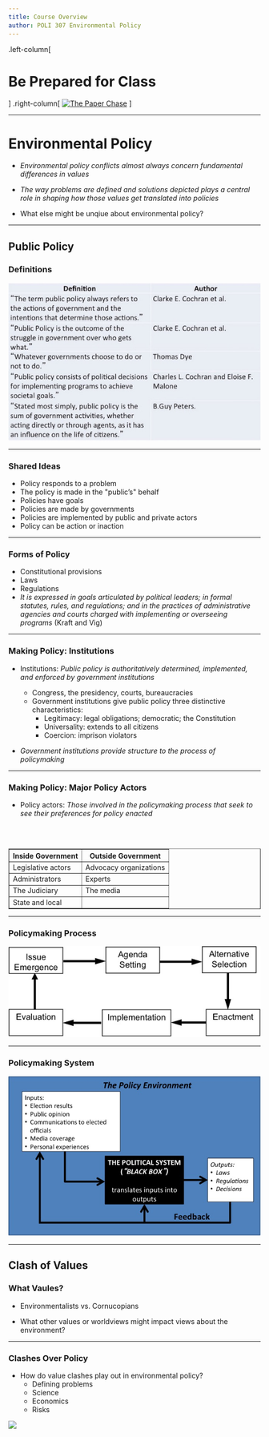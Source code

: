 ```yaml
---
title: Course Overview 
author: POLI 307 Environmental Policy
---
```


.left-column[
# Be Prepared for Class
]
.right-column[
[![_The Paper Chase_ ](http://img.youtube.com/vi/qx22TyCge7w/0.jpg)](http://www.youtube.com/watch?v=qx22TyCge7w)
]

---

# Environmental Policy
<!-- layzer pg 1 -->

* _Environmental policy conflicts almost always concern fundamental differences in values_

* _The way problems are defined and solutions depicted plays a central role in shaping how those values get translated into policies_

* What else might be unqiue about environmental policy? 

---

## Public Policy

### Definitions 

![From _Introduction to the Policy Process_ (Birkland)](policy_defs.jpg)

---

### Shared Ideas 

* Policy responds to a problem 
* The policy is made in the "public’s" behalf
* Policies have goals 
* Policies are made by governments
* Policies are implemented by public and private actors
* Policy can be action or inaction

---

### Forms of Policy

* Constitutional provisions
* Laws 
* Regulations
* _It is expressed in goals articulated by political leaders; in
  formal statutes, rules, and regulations; and in the practices of
  administrative agencies and courts charged with implementing or
  overseeing programs_ (Kraft and Vig)

---

### Making Policy: Institutions 

* Institutions: _Public policy is authoritatively determined, implemented, and
    enforced by government institutions_
    * Congress, the presidency, courts, bureaucracies
    * Government institutions give public policy three distinctive
    characteristics:
        * Legitimacy: legal obligations; democratic; the Constitution
        * Universality: extends to all citizens 
        * Coercion: imprison violators 

* _Government institutions provide structure to the process of policymaking_ 

---

### Making Policy: Major Policy Actors 

* Policy actors: _Those involved in the policymaking process that
  seek to see their preferences for policy enacted_

<br> </br>

<center>
<body>
<table border="1">
<tr>
<th>Inside Government</th>
<th>Outside Government</th>
</tr>
<tr>
<td>Legislative actors</td>
<td>Advocacy organizations</td>
</tr>
<tr>
<td>Administrators</td>
<td>Experts</td>
</tr>
<tr>
<td>The Judiciary</td>
<td>The media</td>
</tr>
<tr>
<td>State and local</td>
<td> </td>
</tr>
</table>
</body>
</center>

---

### Policymaking Process

![From _Introduction to the Policy Process_ (Birkland)](stages.jpg)

---

### Policymaking System

![From _Introduction to the Policy Process_ (Birkland)](system.jpg)

---

## Clash of Values

### What Vaules?

* Environmentalists vs. Cornucopians

* What other values or worldviews might impact views about the environment?

---

### Clashes Over Policy

* How do value clashes play out in environmental policy?
    * Defining problems 
    * Science 
    * Economics 
    * Risks

[![](http://img.youtube.com/vi/TdaZ5zIWB-M/0.jpg)](http://www.youtube.com/watch?v=TdaZ5zIWB-M)





